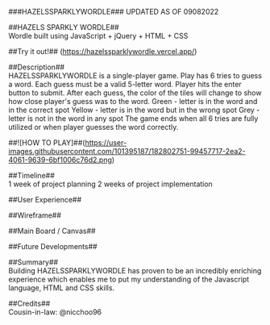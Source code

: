 ###HAZELSSPARKLYWORDLE###
UPDATED AS OF 09082022

##HAZELS SPARKLY WORDLE##<br/>
Wordle built using JavaScript + jQuery + HTML + CSS<br/>

##Try it out!## (https://hazelssparklywordle.vercel.app/)<br/>

##Description##<br/>
HAZELSSPARKLYWORDLE is a single-player game.
Play has 6 tries to guess a word.
Each guess must be a valid 5-letter word. Player hits the enter button to submit.
After each guess, the color of the tiles will change to show how close player's guess was to the word.
Green - letter is in the word and in the correct spot
Yellow - letter is in the word but in the wrong spot
Grey - letter is not in the word in any spot
The game ends when all 6 tries are fully utilized or when player guesses the word correctly.

##![HOW TO PLAY]##(https://user-images.githubusercontent.com/101395187/182802751-99457717-2ea2-4061-9639-6bf1006c76d2.png)

##Timeline##<br/>
1 week of project planning
2 weeks of project implementation

##User Experience##<br/>

##Wireframe##<br/>

##Main Board / Canvas##<br/>

##Future Developments##<br/>

##Summary##<br/>
Building HAZELSSPARKLYWORDLE has proven to be an incredibly enriching experience which enables me to put my understanding of the Javascript language, HTML and CSS skills.

##Credits##<br/>
Cousin-in-law: @nicchoo96
